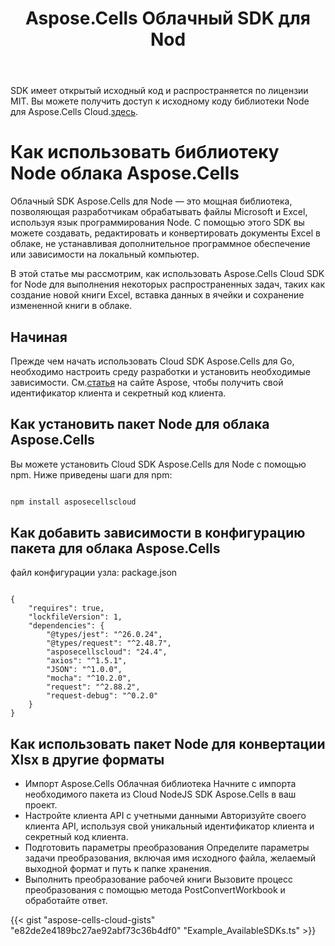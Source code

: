 ﻿---
title: Aspose.Cells Облачный SDK для Nod
second_title: Aspose.Cells Cloud Documen
type: docs
url: /ru/available-sdks/aspose-cells-cloud-node/
description: Aspose.Cells Облако поддерживает Excel для создания, преобразования, слияния, разделения, защиты, внутренних операций с объектами и т. д.
weight: 30
kwords: Excel, Office Облако, REST API, Электронная таблица, PDF, CSV, Json, Markdown, Node
---
 SDK имеет открытый исходный код и распространяется по лицензии MIT. Вы можете получить доступ к исходному коду библиотеки Node для Aspose.Cells Cloud.[здесь](https://github.com/aspose-cells-cloud/aspose-cells-cloud-node).

# **Как использовать библиотеку Node облака Aspose.Cells**

Облачный SDK Aspose.Cells для Node — это мощная библиотека, позволяющая разработчикам обрабатывать файлы Microsoft и Excel, используя язык программирования Node. С помощью этого SDK вы можете создавать, редактировать и конвертировать документы Excel в облаке, не устанавливая дополнительное программное обеспечение или зависимости на локальный компьютер.

В этой статье мы рассмотрим, как использовать Aspose.Cells Cloud SDK for Node для выполнения некоторых распространенных задач, таких как создание новой книги Excel, вставка данных в ячейки и сохранение измененной книги в облаке.

## Начиная

 Прежде чем начать использовать Cloud SDK Aspose.Cells для Go, необходимо настроить среду разработки и установить необходимые зависимости. См.[статья](https://docs.aspose.cloud/cells/quickstart/) на сайте Aspose, чтобы получить свой идентификатор клиента и секретный код клиента.

## Как установить пакет Node для облака Aspose.Cells

Вы можете установить Cloud SDK Aspose.Cells для Node с помощью npm. Ниже приведены шаги для npm:

```Powershell

npm install asposecellscloud

```

## Как добавить зависимости в конфигурацию пакета для облака Aspose.Cells

файл конфигурации узла: package.json

```Node

{
    "requires": true,
    "lockfileVersion": 1,
    "dependencies": {
        "@types/jest": "^26.0.24",
        "@types/request": "^2.48.7",
        "asposecellscloud": "24.4",
        "axios": "^1.5.1",
        "JSON": "^1.0.0",
        "mocha": "^10.2.0",
        "request": "^2.88.2",
        "request-debug": "^0.2.0"
    }
}

```

## Как использовать пакет Node для конвертации Xlsx в другие форматы

- Импорт Aspose.Cells Облачная библиотека
 Начните с импорта необходимого пакета из Cloud NodeJS SDK Aspose.Cells в ваш проект.
- Настройте клиента API с учетными данными
 Авторизуйте своего клиента API, используя свой уникальный идентификатор клиента и секретный код клиента.
- Подготовить параметры преобразования
 Определите параметры задачи преобразования, включая имя исходного файла, желаемый выходной формат и путь к папке хранения.
- Выполнить преобразование рабочей книги
 Вызовите процесс преобразования с помощью метода PostConvertWorkbook и обработайте ответ.

{{< gist "aspose-cells-cloud-gists" "e82de2e4189bc27ae92abf73c36b4df0" "Example_AvailableSDKs.ts" >}}
